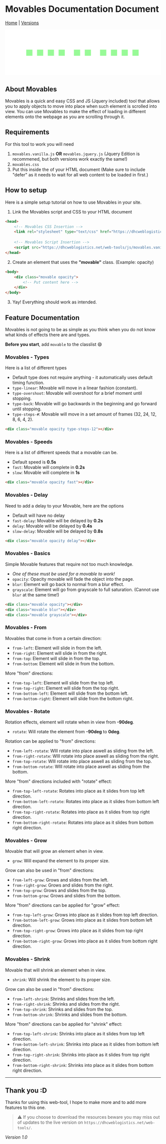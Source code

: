 # **Movables Documentation Document**

[Home](README.md) | [Versions](VERSIONS.md)

![movables thumbnail](movables_thumb2.gif) 

## About Movables
Movables is a quick and easy CSS and JS (Jquery included) tool that allows you to apply objects to move into place when such 
element is scrolled into view. You can use Movables to make the effect of loading in different elements onto the webpage as you 
are scrolling through it. 

## Requirements
For this tool to work you will need
1. `movables.vanilla.js` **OR** `movables.jquery.js` (Jquery Edition is recommened, but both versions work exactly the same!)
2. `movables.css`
3. Put this inside the **<head>** of your HTML document **<script src="movables.vanilla.js" defer></script>** (Make sure to include "defer" as it needs to wait for all web content to be loaded in first.)

## How to setup
Here is a simple setup tutorial on how to use Movables in your site.

1. Link the Movables script and CSS to your HTML document
```html
<head>
    <!-- Movables CSS Insertion -->
    <link rel="stylesheet" type="text/css" href="https://dhcweblogistics.net/web-tools/css/movables.css">

    <!-- Movables Script Insertion -->
    <script src="https://dhcweblogistics.net/web-tools/js/movables.vanilla.js" defer></script>
</head>
```

2. Create an element that uses the **"movable"** class. (Example: opacity)
```html
<body>
    <div class="movable opacity">
        <!-- Put content here -->
    </div>
</body>
```

3. Yay! Everything should work as intended.

## **Feature Documentation**
Movables is not going to be as simple as you think when you do not know what kinds of effects there are and types.

**Before you start**, add `movable` to the classlist :smile:

### Movables - Types
Here is a list of different types

- Default type does not require anything - it automatically uses default timing function.
- `type-linear`: Movable will move in a linear fashion (constant).
- `type-overshoot`: Movable will overshoot for a brief moment until stopping.
- `type-back`: Movable will go backwards in the beginning and go forward until stopping.
- `type-steps-#`: Movable will move in a set amount of frames (32, 24, 12, 8, 6, 4, 2).

```html
<div class="movable opacity type-steps-12"></div>
```

### Movables - Speeds
Here is a list of different speeds that a movable can be.

- Default speed is **0.5s**
- `fast`: Movable will complete in **0.2s**
- `slow`: Movable will complete in **1s**

```html
<div class="movable opacity fast"></div>
```

### Movables - Delay
Need to add a delay to your Movable, here are the options

- Default will have no delay
- `fast-delay`: Movable will be delayed by **0.2s**
- `delay`: Movable will be delayed by **0.4s**
- `slow-delay`: Movable will be delayed by **0.8s**
  
```html
<div class="movable opacity delay"></div>
```

### Movables - Basics
Simple Movable features that require not too much knowledge.

- *One of these must be used for a movable to work!*
- `opacity`: Opacity movable will fade the object into the page.
- `blur`: Element will go back to normal from a blur effect.
- `grayscale`: Element will go from grayscale to full saturation. (Cannot use `blur` at the same time!)

```html
<div class="movable opacity"></div>
<div class="movable blur"></div>
<div class="movable grayscale"></div>
```

### Movables - From 
Movables that come in from a certain direction:

- `from-left`: Element will slide in from the left.
- `from-right`: Element will slide in from the right.
- `from-top`: Element will slide in from the top.
- `from-bottom`: Element will slide in from the bottom.

More "from" directions:

- `from-top-left`: Element will slide from the top left.
- `from-top-right`: Element will slide from the top right.
- `from-bottom-left`: Element will slide from the bottom left.
- `from-bottom-right`: Element will slide from the bottom right.

### Movables - Rotate
Rotation effects, element will rotate when in view from **-90deg**.

- `rotate`: Will rotate the element from **-90deg** to **0deg**.

Rotation can be applied to "from" directions:

- `from-left-rotate`: WIll rotate into place aswell as sliding from the left.
- `from-right-rotate`: WIll rotate into place aswell as sliding from the right.
- `from-top-rotate`: WIll rotate into place aswell as sliding from the top.
- `from-bottom-rotate`: WIll rotate into place aswell as sliding from the bottom.

More "from" directions included with "rotate" effect:

- `from-top-left-rotate`: Rotates into place as it slides from top left direction.
- `from-bottom-left-rotate`: Rotates into place as it slides from bottom left direction.
- `from-top-right-rotate`: Rotates into place as it slides from top right direction.
- `from-bottom-right-rotate`: Rotates into place as it slides from bottom right direction.

### Movables - Grow
Movable that will grow an element when in view. 

- `grow`: Will expand the element to its proper size.

Grow can also be used in "from" directions:

- `from-left-grow`: Grows and slides from the left.
- `from-right-grow`: Grows and slides from the right.
- `from-top-grow`: Grows and slides from the top.
- `from-bottom-grow`: Grows and slides from the bottom.

More "from" directions can be applied for "grow" effect:

- `from-top-left-grow`: Grows into place as it slides from top left direction.
- `from-bottom-left-grow`: Grows into place as it slides from bottom left direction.
- `from-top-right-grow`: Grows into place as it slides from top right direction.
- `from-bottom-right-grow`: Grows into place as it slides from bottom right direction.

### Movables - Shrink
Movable that will shrink an element when in view. 

- `shrink`: Will shrink the element to its proper size.

Grow can also be used in "from" directions:

- `from-left-shrink`: Shrinks and slides from the left.
- `from-right-shrink`: Shrinks and slides from the right.
- `from-top-shrink`: Shrinks and slides from the top.
- `from-bottom-shrink`: Shrinks and slides from the bottom.

More "from" directions can be applied for "shrink" effect:

- `from-top-left-shrink`: Shrinks into place as it slides from top left direction.
- `from-bottom-left-shrink`: Shrinks into place as it slides from bottom left direction.
- `from-top-right-shrink`: Shrinks into place as it slides from top right direction.
- `from-bottom-right-shrink`: Shrinks into place as it slides from bottom right direction.

***
## Thank you :D
Thanks for using this web-tool, I hope to make more and to add more features to this
one.

> :warning: If you choose to download the resources beware you may miss out of updates to the live version on `https://dhcweblogistics.net/web-tools/`. 

*Version 1.0*

